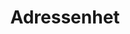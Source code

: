 ---
title: 'Adressenhet'
symbol_image: '/images/symbols/insats/12.svg'
weight: 12
card: true
card_color: 'bg-symbol-red'
---